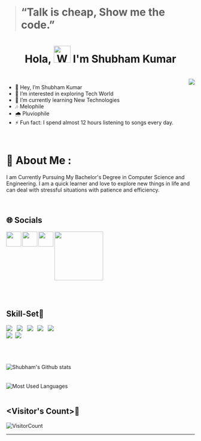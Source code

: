 > # “Talk is cheap, Show me the code.”
<h1 align="center"> Hola, <img src="https://raw.githubusercontent.com/nixin72/nixin72/master/wave.gif" 
         alt="Waving hand animated gif"
         height="45"
         width="45" /> I'm Shubham Kumar</h1>
<br>

<img align="Right" src="http://github-readme-streak-stats.herokuapp.com?user=shubhamk90&theme=dark&date_format=M%20j%5B%2C%20Y%5D&background=0A0015&fire=00B1DD&ring=00C0DD&currStreakLabel=00C6DD">

 
- 👋 Hey, I’m Shubham Kumar       
- 👀 I’m interested in exploring Tech World
- 🌱 I’m currently learning New Technologies
- 🎶 Melophile 
- 🌧️ Pluviophile
- ⚡ Fun fact: I spend almost 12 hours listening to songs every day.

 <br>
 
# 💫 About Me :
<p>I am Currently Pursuing My Bachelor's Degree in Computer Science and Engineering. I am a quick learner and love to explore new things in life and can deal with stressful situations with patience and efficiency.
</p>
<br>

 ## 🌐 Socials
 <a href="https://www.linkedin.com/in/shubham-kumar-902691202/"><img align="left" width="40px" src="https://cdn-icons-png.flaticon.com/512/174/174857.png" /></a>
<a href="mailto:sharmashubham52y@gmail.com"><img align="left" width="40px" src="https://cdn-icons-png.flaticon.com/512/281/281769.png" /></a>
 <a href="https://github.com/shubhamk90"><img width="130px" src="https://img.shields.io/badge/GitHub-100000?style=for-the-badge&logo=github&logoColor=white"></a>
 <a href="https://www.instagram.com/urs_.shubham/"><img align="left" width="40px" src="https://upload.wikimedia.org/wikipedia/commons/thumb/a/a5/Instagram_icon.png/1024px-Instagram_icon.png" /></a> 
 
<br>
<br>

 ## Skill-Set🚀
 <div>
 <img src="https://img.shields.io/badge/python%20-%2314354C.svg?&style=for-the-badge&logo=python&logoColor=white"> &nbsp;
 <img src="https://img.shields.io/badge/C%2B%2B-00599C?style=for-the-badge&logo=c%2B%2B&logoColor=white"> &nbsp;
 <img src="https://img.shields.io/badge/HTML5-E34F26?style=for-the-badge&logo=html5&logoColor=white"> &nbsp;
 <img src="https://img.shields.io/badge/CSS3-1572B6?style=for-the-badge&logo=css3&logoColor=white"> &nbsp;
 <img src="https://img.shields.io/badge/JavaScript-F7DF1E?style=for-the-badge&logo=javascript&logoColor=black">&nbsp;<br>
 <img src="https://img.shields.io/badge/git%20-%23F05033.svg?&style=for-the-badge&logo=git&logoColor=white"/>&nbsp;
 <img src="https://img.shields.io/badge/GitHub-100000?style=for-the-badge&logo=github&logoColor=white"> &nbsp;
 </div>

<br>
<br>
<br>

 ![Shubham's Github stats](https://github-readme-stats.vercel.app/api?username=shubhamk90&show_icons=true&theme=tokyonight) <br> <br> <br>
 ![Most Used Languages](https://github-readme-stats.vercel.app/api/top-langs/?username=shubhamk90&show_icons=true&theme=tokyonight)
  <br> <br>
## <Visitor's Count>🤔	
 ![VisitorCount](https://profile-counter.glitch.me/shubhamk90/count.svg) 
 <hr>



